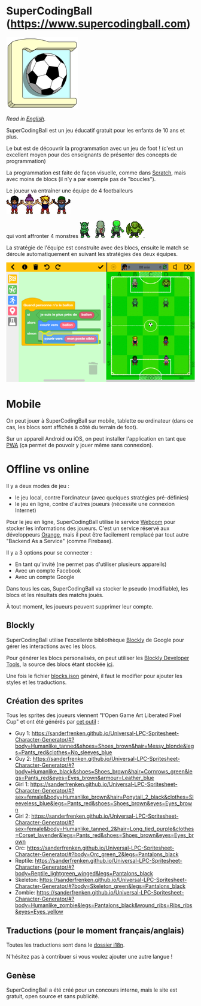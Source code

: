 # SuperCodingBall (https://www.supercodingball.com)
![icon](./src/assets/app-icons/icon-192x192.png)

*Read in [English](README.md).*

SuperCodingBall est un jeu éducatif gratuit pour les enfants de 10 ans et plus.

Le but est de découvrir la programmation avec un jeu de foot ! (c'est un excellent moyen pour des enseignants de présenter des concepts de programmation)

La programmation est faite de façon visuelle, comme dans [Scratch](https://scratch.mit.edu/), mais avec moins de blocs (il n'y a par exemple pas de "boucles").

Le joueur va entraîner une équipe de 4 footballeurs ![screenshot](./src/assets/howto/players.png)

qui vont affronter 4 monstres ![screenshot](./src/assets/howto/opponents.png).

La stratégie de l'équipe est construite avec des blocs, ensuite le match se déroule automatiquement en suivant les stratégies des deux équipes.

![screenshot](./src/assets/howto/screenshot-fr.png)

# Mobile

On peut jouer à SuperCodingBall sur mobile, tablette ou ordinateur (dans ce cas, les blocs sont affichés à côté du terrain de foot).

Sur un appareil Android ou iOS, on peut installer l'application en tant que [PWA](https://web.dev/progressive-web-apps) (ça permet de pouvoir y jouer même sans connexion).

# Offline vs online

Il y a deux modes de jeu :
* le jeu local, contre l'ordinateur (avec quelques stratégies pré-définies)
* le jeu en ligne, contre d'autres joueurs (nécessite une connexion Internet)

Pour le jeu en ligne, SuperCodingBall utilise le service [Webcom](https://datasync.orange.com) pour stocker les informations des joueurs.
C'est un service réservé aux développeurs [Orange](https://www.orange.com), mais il peut être facilement remplacé par tout autre "Backend As a Service" (comme Firebase). 

Il y a 3 options pour se connecter :
* En tant qu'invité (ne permet pas d'utiliser plusieurs appareils)
* Avec un compte Facebook
* Avec un compte Google

Dans tous les cas, SuperCodingBall va stocker le pseudo (modifiable), les blocs et les résultats des matchs joués.

À tout moment, les joueurs peuvent supprimer leur compte.

## Blockly

SuperCodingBall utilise l'excellente bibliothèque [Blockly](https://developers.google.com/blockly) de Google pour gérer les interactions avec les blocs.

Pour générer les blocs personalisés, on peut utiliser les [Blockly Developer Tools](https://blockly-demo.appspot.com/static/demos/blockfactory/index.html), la source des blocs étant stockée [ici](./src/assets/blocks/library.xml).

Une fois le fichier [blocks.json](./src/assets/blocks/blocks.json) généré, il faut le modifier pour ajouter les styles et les traductions.

## Création des sprites

Tous les sprites des joueurs viennent "l'Open Game Art Liberated Pixel Cup" et ont été générés par [cet outil](https://github.com/sanderfrenken/Universal-LPC-Spritesheet-Character-Generator) :

* Guy 1: https://sanderfrenken.github.io/Universal-LPC-Spritesheet-Character-Generator/#?body=Humanlike_tanned&shoes=Shoes_brown&hair=Messy_blonde&legs=Pants_red&clothes=No_sleeves_blue
* Guy 2: https://sanderfrenken.github.io/Universal-LPC-Spritesheet-Character-Generator/#?body=Humanlike_black&shoes=Shoes_brown&hair=Cornrows_green&legs=Pants_red&eyes=Eyes_brown&armour=Leather_blue
* Girl 1: https://sanderfrenken.github.io/Universal-LPC-Spritesheet-Character-Generator/#?sex=female&body=Humanlike_brown&hair=Ponytail_2_black&clothes=Sleeveless_blue&legs=Pants_red&shoes=Shoes_brown&eyes=Eyes_brown
* Girl 2: https://sanderfrenken.github.io/Universal-LPC-Spritesheet-Character-Generator/#?sex=female&body=Humanlike_tanned_2&hair=Long_tied_purple&clothes=Corset_lavender&legs=Pants_red&shoes=Shoes_brown&eyes=Eyes_brown
* Orc: https://sanderfrenken.github.io/Universal-LPC-Spritesheet-Character-Generator/#?body=Orc_green_2&legs=Pantalons_black
* Reptile: https://sanderfrenken.github.io/Universal-LPC-Spritesheet-Character-Generator/#?body=Reptile_lightgreen_winged&legs=Pantalons_black
* Skeleton: https://sanderfrenken.github.io/Universal-LPC-Spritesheet-Character-Generator/#?body=Skeleton_green&legs=Pantalons_black
* Zombie: https://sanderfrenken.github.io/Universal-LPC-Spritesheet-Character-Generator/#?body=Humanlike_zombie&legs=Pantalons_black&wound_ribs=Ribs_ribs&eyes=Eyes_yellow

## Traductions (pour le moment français/anglais)

Toutes les traductions sont dans le [dossier i18n](./src/assets/i18n).

N'hésitez pas à contribuer si vous voulez ajouter une autre langue !

## Genèse
SuperCodingBall a été créé pour un concours interne, mais le site est gratuit, open source et sans publicité.
